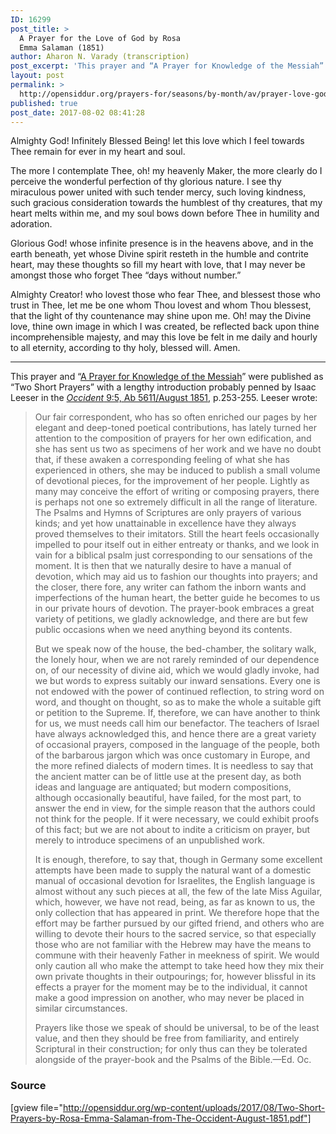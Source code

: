 ```yaml
---
ID: 16299
post_title: >
  A Prayer for the Love of God by Rosa
  Emma Salaman (1851)
author: Aharon N. Varady (transcription)
post_excerpt: 'This prayer and “A Prayer for Knowledge of the Messiah” were published as “<a href="http://www.jewish-history.com/occident/volume9/aug1851/prayers.html">Two Short Prayers</a>” with a lengthy introduction probably penned by Isaac Leeser in the <em>Occident</em> 9:5, Ab 5611/August 1851, p.253-255.'
layout: post
permalink: >
  http://opensiddur.org/prayers-for/seasons/by-month/av/prayer-love-god-rosa-emma-salaman-occident-av-5611august-1851/
published: true
post_date: 2017-08-02 08:41:28
---
```

<div class="english">
Almighty God! Infinitely Blessed Being! let this love which I feel towards Thee remain for ever in my heart and soul. 

The more I contemplate Thee, oh! my heavenly Maker, the more clearly do I perceive the wonderful perfection of thy glorious nature. I see thy miraculous power united with such tender mercy, such loving kindness, such gracious consideration towards the humblest of thy creatures, that my heart melts within me, and my soul bows down before Thee in humility and adoration. 

Glorious God! whose infinite presence is in the heavens above, and in the earth beneath, yet whose Divine spirit resteth in the humble and contrite heart, may these thoughts so fill my heart with love, that I may never be amongst those who forget Thee “days without number.” 

Almighty Creator! who lovest those who fear Thee, and blessest those who trust in Thee, let me be one whom Thou lovest and whom Thou blessest, that the light of thy countenance may shine upon me. Oh! may the Divine love, thine own image in which I was created, be reflected back upon thine incomprehensible majesty, and may this love be felt in me daily and hourly to all eternity, according to thy holy, blessed will. Amen.
</div>

<hr />

This prayer and “<a href="http://opensiddur.org/prayers-for/special-days/commemorative-days/fast-days/tisha-bav/prayer-knowledge-messiah-rosa-emma-salaman-occident-av-5611august-1851/">A Prayer for Knowledge of the Messiah</a>” were published as “Two Short Prayers” with a lengthy introduction probably penned by Isaac Leeser in the <a href="http://web.nli.org.il/sites/JPress/English/Pages/The-Occident-and-American-Jewish-Advocate.aspx"><em>Occident</em> 9:5, Ab 5611/August 1851</a>, p.253-255. Leeser wrote:

<blockquote>Our fair correspondent, who has so often enriched our pages by her elegant and deep-toned poetical contributions, has lately turned her attention to the composition of prayers for her own edification, and she has sent us two as specimens of her work and we have no doubt that, if these awaken a corresponding feeling of what she has experienced in others, she may be induced to publish a small volume of devotional pieces, for the improvement of her people. Lightly as many may conceive the effort of writing or composing prayers, there is perhaps not one so extremely difficult in all the range of literature. The Psalms and Hymns of Scriptures are only prayers of various kinds; and yet how unattainable in excellence have they always proved themselves to their imitators. Still the heart feels occasionally impelled to pour itself out in either entreaty or thanks, and we look in vain for a biblical psalm just corresponding to our sensations of the moment. It is then that we naturally desire to have a manual of devotion, which may aid us to fashion our thoughts into prayers; and the closer, there fore, any writer can fathom the inborn wants and imperfections of the human heart, the better guide he becomes to us in our private hours of devotion. The prayer-book embraces a great variety of petitions, we gladly acknowledge, and there are but few public occasions when we need anything beyond its contents.

But we speak now of the house, the bed-chamber, the solitary walk, the lonely hour, when we are not rarely reminded of our dependence on, of our necessity of divine aid, which we would gladly invoke, had we but words to express suitably our inward sensations. Every one is not endowed with the power of continued reflection, to string word on word, and thought on thought, so as to make the whole a suitable gift or petition to the Supreme. If, therefore, we can have another to think for us, we must needs call him our benefactor. The teachers of Israel have always acknowledged this, and hence there are a great variety of occasional prayers, composed in the language of the people, both of the barbarous jargon which was once customary in Europe, and the more refined dialects of modern times. It is needless to say that the ancient matter can be of little use at the present day, as both ideas and language are antiquated; but modern compositions, although occasionally beautiful, have  failed, for the most part, to answer the end in view, for the simple reason that the authors could not think for the people. If it were necessary, we could exhibit proofs of this fact; but we are not about to indite a criticism on prayer, but merely to introduce specimens of an unpublished work.

It is enough, therefore, to say that, though in Germany some excellent attempts have been made to supply the natural want of a domestic manual of occasional devotion for Israelites, the English language is almost without any such pieces at all, the few of the late Miss Aguilar, which, however, we have not read, being, as far as known to us, the only collection that has appeared in print. We therefore hope that the effort may be farther pursued by our gifted friend, and others who are willing to devote their hours to the sacred service, so that especially those who are not familiar with the Hebrew may have the means to commune with their heavenly Father in meekness of spirit. We would only caution all who make the attempt to take heed how they mix their own private thoughts in their outpourings; for, however blissful in its effects a prayer for the moment may be to the individual, it cannot make a good impression on another, who may never be placed in similar circumstances.

Prayers like those we speak of should be universal, to be of the least value, and then they should be free from familiarity, and entirely Scriptural in their construction; for only thus can they be tolerated alongside of the prayer-book and the Psalms of the Bible.—Ed. Oc.</blockquote>

<h3>Source</h3>

[gview file="http://opensiddur.org/wp-content/uploads/2017/08/Two-Short-Prayers-by-Rosa-Emma-Salaman-from-The-Occident-August-1851.pdf"]
